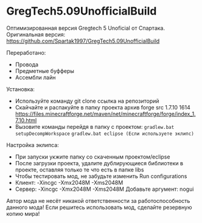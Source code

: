 # GregTech5.09UnofficialBuild

Оптимизированная версия Gregtech 5 Unoficial от Спартака.
Оригинальная версия: https://github.com/Spartak1997/GregTech5.09UnofficialBuild

Переработано:
* Провода
* Предметные буфферы
* Ассембли лайн

Установка:
* Используйте команду git clone ссылка на репозиторий
* Скайчайте и распакуйте в папку проекта архив forge src 1.7.10 1614 https://files.minecraftforge.net/maven/net/minecraftforge/forge/index_1.7.10.html
 * Вызовите команды перейдя в папку с проектом:
		```gradlew.b﻿at setupDeco﻿mpWorks﻿pace```
		﻿```g﻿radlew.bat eclips﻿e (Если используете эклипс)```

Настройка эклипса:
* При запуски укжите папку со скаченным проектом/eclipse
* После загрузки проекта, удалите дублирующиеся библиотеки в проекте, оставляя только те что есть в папке libs
* Чтобы тестировать мод, не забудьте изменить Run configurations
 * Клиент: -Xincgc -Xmx2048M -Xms2048M
 * Сервер: -Xincgc -Xmx2048M -Xms2048M Добавьте аргумент: nogui
		
Автор мода не несёт никакой ответственности за работоспособность данного мода!
Если решитесь использовать мод, сделайте резервную копию мира!